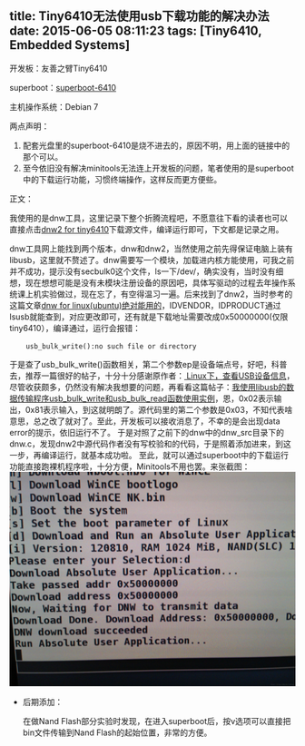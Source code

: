 title:  Tiny6410无法使用usb下载功能的解决办法
date: 2015-06-05 08:11:23
tags: [Tiny6410, Embedded Systems]
---

开发板：友善之臂Tiny6410

superboot：[superboot-6410](http://download.csdn.net/detail/u012016202/8564895)

主机操作系统：Debian 7

两点声明：

   1. 配套光盘里的superboot-6410是烧不进去的，原因不明，用上面的链接中的那个可以。
   2. 至今依旧没有解决minitools无法连上开发板的问题，笔者使用的是superboot中的下载运行功能，习惯终端操作，这样反而更方便些。

正文：

我使用的是dnw工具，这里记录下整个折腾流程吧，不愿意往下看的读者也可以直接点击[dnw2 for tiny6410](http://download.csdn.net/detail/u012016202/8564927)下载源文件，编译运行即可，下文都是记录之用。

dnw工具网上能找到两个版本，dnw和dnw2，当然使用之前先得保证电脑上装有libusb，这里就不赘述了。dnw需要写一个模块，加载进内核方能使用，可我之前并不成功，提示没有secbulk0这个文件，ls一下/dev/，确实没有，当时没有细想，现在想想可能是没有未模块注册设备的原因吧，具体写驱动的过程去年操作系统课上机实验做过，现在忘了，有空得温习一遍。后来找到了dnw2，当时参考的这篇文章[dnw for linux(ubuntu)绝对能用的](http://blog.chinaunix.net/uid-23086242-id-2552828.html)，IDVENDOR，IDPRODUCT通过lsusb就能查到，对应更改即可，还有就是下载地址需要改成0x50000000(仅限tiny6410），编译通过，运行会报错：

    	usb_bulk_write():no such file or directory

于是查了usb_bulk_write()函数相关，第二个参数ep是设备端点号，好吧，科普去，推荐一篇很好的帖子，十分十分感谢原作者：[ Linux下，查看USB设备信息](http://blog.csdn.net/gaojinshan/article/details/9787005)，尽管收获颇多，仍然没有解决我想要的问题，再看看这篇帖子：[我使用libusb的数据传输程序usb_bulk_write和usb_bulk_read函数使用实例](http://blog.chinaunix.net/uid-20564848-id-73127.html)，恩，0x02表示输出，0x81表示输入，到这就明朗了。源代码里的第二个参数是0x03，不知代表啥意思，总之改了就对了。至此，开发板可以接收消息了，不幸的是会出现data error的提示，依旧运行不了。
于是对照了之前下的dnw中的dnw_src目录下的dnw.c，发现dnw2中源代码作者没有写校验和的代码，于是照着添加进来，到这一步，再编译运行，就基本成功啦。
至此，就可以通过superboot中的下载运行功能直接跑裸机程序啦，十分方便，Minitools不用也罢。来张截图：
![Dnw2在superboot下下载运行](/img/dnw2.jpg)

- 后期添加：

   在做Nand Flash部分实验时发现，在进入superboot后，按v选项可以直接把bin文件传输到Nand Flash的起始位置，非常的方便。
